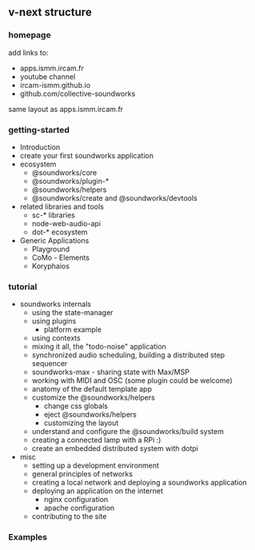 ## v-next structure

### homepage

add links to:
- apps.ismm.ircam.fr
- youtube channel
- ircam-ismm.github.io
- github.com/collective-soundworks

same layout as apps.ismm.ircam.fr

### getting-started

- Introduction
- create your first soundworks application
- ecosystem
  + @soundworks/core
  + @soundworks/plugin-*
  + @soundworks/helpers
  + @soundworks/create and @soundworks/devtools
- related libraries and tools
  + sc-* libraries
  + node-web-audio-api
  + dot-* ecosystem
- Generic Applications
  + Playground
  + CoMo - Elements
  + Koryphaios

### tutorial

- soundworks internals
  + using the state-manager
  + using plugins
    * platform example
  + using contexts
  + mixing it all, the "todo-noise" application
  + synchronized audio scheduling, building a distributed step sequencer
  + soundworks-max - sharing state with Max/MSP
  + working with MIDI and OSC (some plugin could be welcome)
  + anatomy of the default template app
  + customize the @soundworks/helpers
    * change css globals
    * eject @soundworks/helpers
    * customizing the layout
  + understand and configure the @soundworks/build system
  + creating a connected lamp with a RPi :)
  + create an embedded distributed system with dotpi
- misc
  + setting up a development environment
  + general principles of networks
  + creating a local network and deploying a soundworks application
  + deploying an application on the internet
    * nginx configuration
    * apache configuration
  + contributing to the site

### Examples
